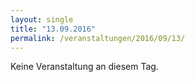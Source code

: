 ```yaml
---
layout: single
title: "13.09.2016"
permalink: /veranstaltungen/2016/09/13/
---
```


Keine Veranstaltung an diesem Tag.
